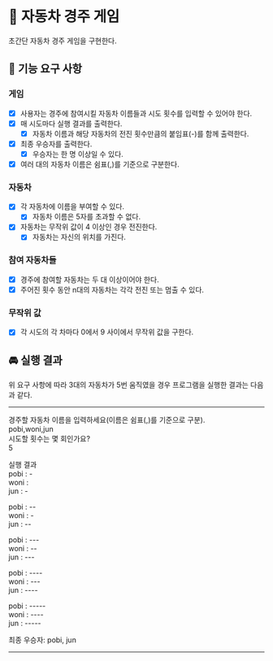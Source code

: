 # 🚗 자동차 경주 게임
초간단 자동차 경주 게임을 구현한다.

## 🛞 기능 요구 사항
### 게임
- [X] 사용자는 경주에 참여시킬 자동차 이름들과 시도 횟수를 입력할 수 있어야 한다.
- [X] 매 시도마다 실행 결과를 출력한다.
  - [X] 자동차 이름과 해당 자동차의 전진 횟수만큼의 붙임표(-)를 함께 출력한다.
- [X] 최종 우승자를 출력한다.
  - [X] 우승자는 한 명 이상일 수 있다.
- [X] 여러 대의 자동차 이름은 쉼표(,)를 기준으로 구분한다.
### 자동차
- [X] 각 자동차에 이름을 부여할 수 있다.
  - [X] 자동차 이름은 5자를 초과할 수 없다.
- [X] 자동차는 무작위 값이 4 이상인 경우 전진한다.
  - [X] 자동차는 자신의 위치를 가진다.
### 참여 자동차들
- [X] 경주에 참여할 자동차는 두 대 이상이어야 한다.
- [X] 주어진 횟수 동안 n대의 자동차는 각각 전진 또는 멈출 수 있다.
### 무작위 값
- [X] 각 시도의 각 차마다 0에서 9 사이에서 무작위 값을 구한다.

## 🚘 실행 결과
  위 요구 사항에 따라 3대의 자동차가 5번 움직였을 경우 프로그램을 실행한 결과는 다음과 같다.

---
경주할 자동차 이름을 입력하세요(이름은 쉼표(,)를 기준으로 구분).</br>
pobi,woni,jun</br>
시도할 횟수는 몇 회인가요?</br>
5</br>

실행 결과</br>
pobi : -</br>
woni :</br>
jun : -</br>

pobi : --</br>
woni : -</br>
jun : --</br>

pobi : ---</br>
woni : --</br>
jun : ---</br>

pobi : ----</br>
woni : ---</br>
jun : ----</br>

pobi : -----</br>
woni : ----</br>
jun : -----</br>

최종 우승자: pobi, jun

---